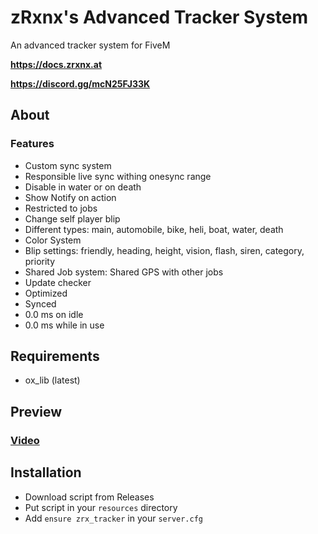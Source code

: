 # zRxnx's Advanced Tracker System

An advanced tracker system for FiveM

**https://docs.zrxnx.at**

**https://discord.gg/mcN25FJ33K**

## About

### Features

- Custom sync system
- Responsible live sync withing onesync range
- Disable in water or on death
- Show Notify on action
- Restricted to jobs
- Change self player blip
- Different types: main, automobile, bike, heli, boat, water, death
- Color System
- Blip settings: friendly, heading, height, vision, flash, siren, category, priority
- Shared Job system: Shared GPS with other jobs
- Update checker
- Optimized
- Synced
- 0.0 ms on idle
- 0.0 ms while in use

## Requirements

- ox_lib (latest)

## Preview

### [Video](https://youtu.be/_o1Xb7hIAAs)

## Installation

- Download script from Releases
- Put script in your `resources` directory
- Add `ensure zrx_tracker` in your `server.cfg`
